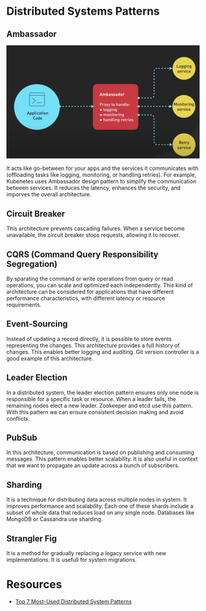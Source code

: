 # Distributed Systems Patterns

## Ambassador

![Untitle](Distributed-Systems/ambassador.png)

It acts like go-between for your apps and the services it communicates with (offloading tasks like logging, monitoring, or handling retries). For example, Kubenetes uses Ambassador design pattern to simplify the communication between services. It reduces the latency, enhances the security, and imporves the overall architecture.

## Circuit Breaker

This architecture prevents cascading failures. When a service become unavailable, the circuit breaker stops requests, allowing it to recover.

## CQRS (Command Query Responsibility Segregation)

By sparating the command or write operations from query or read operations, you can scale and optimized each independently. This kind of architecture can be considered for applications that have different performance characteristics, with different latency or resource requirements. 

## Event-Sourcing

Instead of updating a record directly, it is possible to store events representing the changes. This architecture provides a full history of changes. This enables better logging and auditing. Git version controller is a good example of this architecture.

## Leader Election

In a distributed system, the leader election pattern ensures only one node is responsible for a specific task or resource. When a leader fails, the remaining nodes elect a new leader. Zookeeper and etcd use this pattern. With this pattern we can ensure consistent decision making and avoid conflicts.

## PubSub

In this architecture, communication is based on publishing and consuming messages. This pattern enables better scalability. It is also useful in context that we want to propagate an update across a bunch of subscribers.

## Sharding

It is a technique for distributing data across multiple nodes in system. It improves performance and scalability. Each one of these shards include a subset of whole data that reduces load on any single node. Databases like MongoDB or Cassandra use sharding.

## Strangler Fig

It is a method for gradually replacing a legacy service with new implementations. It is usefull for system migrations.

# Resources 

- [Top 7 Most-Used Distributed System Patterns](https://www.youtube.com/watch?v=nH4qjmP2KEE&t=10s)